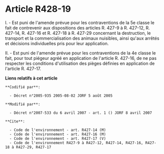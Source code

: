 # Article R428-19

I. - Est puni de l'amende prévue pour les contraventions de la 5e classe le fait de contrevenir aux dispositions des articles
R. 427-9 à R. 427-12, R. 427-14, R. 427-16 et R. 427-18 à R. 427-29 concernant la destruction, le transport et la
commercialisation des animaux nuisibles, ainsi qu'aux arrêtés et décisions individuelles pris pour leur application.

II. - Est puni de l'amende prévue pour les contraventions de la 4e classe le fait, pour tout piégeur agréé en application de
l'article R. 427-16, de ne pas respecter les conditions d'utilisation des pièges définies en application de l'article R.
427-17.

**Liens relatifs à cet article**

	**Codifié par**:

	  - Décret n°2005-935 2005-08-02 JORF 5 août 2005

	**Modifié par**:

	  - Décret n°2007-533 du 6 avril 2007 - art. 1 () JORF 8 avril 2007

	**Cite**:

	  - Code de l'environnement - art. R427-14 (M)
	  - Code de l'environnement - art. R427-16 (M)
	  - Code de l'environnement - art. R427-17 (V)
	  - Code de l'environnement R427-9 à R427-12, R427-14, R427-16, R427-18 à R427-29, R427-17
